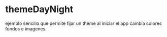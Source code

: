 # themeDayNight
ejemplo sencillo que permite fijar un theme 
al iniciar el app
cambia colores fondos e imagenes.
